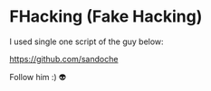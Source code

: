 
# FHacking (Fake Hacking)

I used single one script of the guy below:

https://github.com/sandoche

Follow him :) 👽
